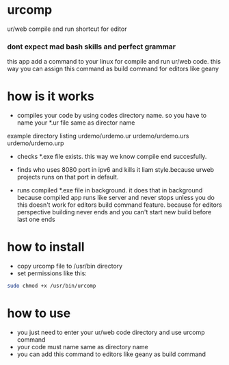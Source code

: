# urcomp
ur/web compile and run shortcut for editor

### dont expect mad bash skills and perfect grammar 

this app add a command to your linux for compile and run ur/web code.
this way you can assign this command as build command for editors like geany

# how is it works

- compiles your code by using codes directory name. 
so you have to name your *.ur file same as director name

example directory listing 
urdemo/urdemo.ur
urdemo/urdemo.urs
urdemo/urdemo.urp

- checks *.exe file exists. this way we know compile end succesfully. 


- finds who uses 8080 port in ipv6 and kills it liam style.because urweb projects runs on that port in default. 


- runs compiled *.exe file in background. 
it does that in background because compiled app runs like server and never stops unless you do
this doesn't work for editors build command feature. 
because for editors perspective building never ends and you can't start new build before last one ends


# how to install
- copy urcomp file to /usr/bin directory
- set permissions like this: 
```sh
sudo chmod +x /usr/bin/urcomp
```

# how to use 
- you just need to enter your ur/web code directory and use urcomp command
- your code must name same as directory name 
- you can add this command to editors like geany as build command 
